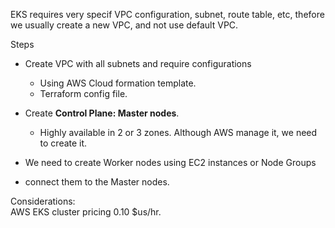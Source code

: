 EKS requires very specif VPC configuration, subnet, route table, etc, thefore we usually create a new VPC, and not use default VPC.

Steps
* Create VPC with all subnets and require configurations
  - Using AWS Cloud formation template.
  - Terraform config file.
* Create **Control Plane: Master nodes**.
  - Highly available in 2 or 3 zones.
  Although AWS manage it, we need to create it.

* We need to create Worker nodes using EC2 instances or Node Groups
* connect them to the Master nodes.

Considerations:  
AWS EKS cluster pricing 0.10 $us/hr.
